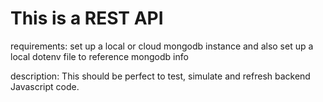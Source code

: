 # This is a REST API

requirements:  set up a local or cloud mongodb instance and also set up a local dotenv file to reference mongodb info

description: This should be perfect to test, simulate and refresh backend Javascript code. 


